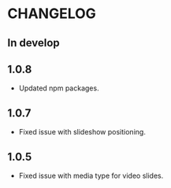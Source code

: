 # CHANGELOG

## In develop

## 1.0.8

* Updated npm packages.

## 1.0.7

* Fixed issue with slideshow positioning.

## 1.0.5

* Fixed issue with media type for video slides.
